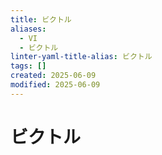 ```yaml
---
title: ビクトル
aliases:
  - VI
  - ビクトル
linter-yaml-title-alias: ビクトル
tags: []
created: 2025-06-09
modified: 2025-06-09
---
```


# ビクトル
